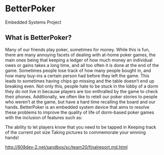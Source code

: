 # BetterPoker
Embedded Systems Project

## What is BetterPoker?

Many of our friends play poker, sometimes for money. While this is fun, there are many annoying facets of dealing with at-home poker games, the main ones being that keeping a ledger of how much money an individual owes or gains takes a long time, and all too often it is done at the end of the game. Sometimes people lose track of how many people bought in, and how many buy-ins a certain person had before they left the game. This leads to sometimes having chips go missing and the table doesn’t end up breaking even. Not only this, people hate to be stuck in the lobby of a dorm they do not live in because players are too enthralled by the game to check their phones. Additionally, we often like to retell our poker stories to people who weren’t at the game, but have a hard time recalling the board and our hands. BetterPoker is an embedded system device that aims to resolve these problems to improve the quality of life of dorm-based poker games with the inclusion of features such as:

The ability to let players know that you need to be tapped in
Keeping track of the current pot size
Taking pictures to commemorate your winning hands!


http://608dev-2.net/sandbox/sc/team20/finalreport.md.html
